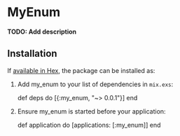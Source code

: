 # MyEnum

**TODO: Add description**

## Installation

If [available in Hex](https://hex.pm/docs/publish), the package can be installed as:

  1. Add my_enum to your list of dependencies in `mix.exs`:

        def deps do
          [{:my_enum, "~> 0.0.1"}]
        end

  2. Ensure my_enum is started before your application:

        def application do
          [applications: [:my_enum]]
        end

